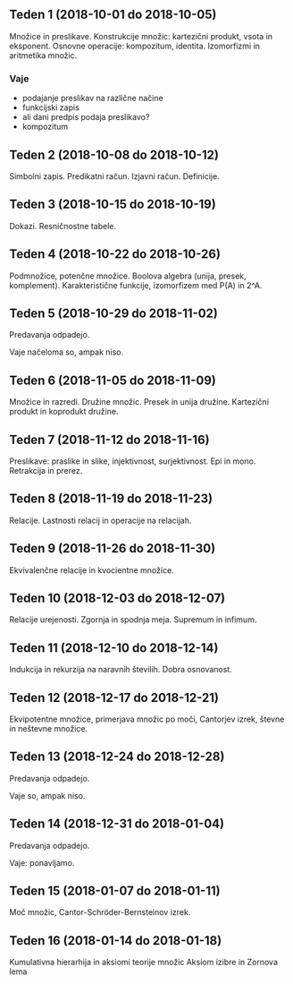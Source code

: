 ## Teden 1 (2018-10-01 do 2018-10-05)

Množice in preslikave.
Konstrukcije množic: kartezični produkt, vsota in eksponent.
Osnovne operacije: kompozitum, identita.
Izomorfizmi in aritmetika množic.

### Vaje

* podajanje preslikav na različne načine
* funkcijski zapis
* ali dani predpis podaja preslikavo?
* kompozitum

## Teden 2 (2018-10-08 do 2018-10-12)

Simbolni zapis.
Predikatni račun.
Izjavni račun.
Definicije.



## Teden 3 (2018-10-15 do 2018-10-19)

Dokazi.
Resničnostne tabele.

## Teden 4 (2018-10-22 do 2018-10-26)

Podmnožice, potenčne množice.
Boolova algebra (unija, presek, komplement).
Karakteristične funkcije, izomorfizem med P(A) in 2^A.

## Teden 5 (2018-10-29 do 2018-11-02)

Predavanja odpadejo.

Vaje načeloma so, ampak niso.

## Teden 6 (2018-11-05 do 2018-11-09)

Množice in razredi.
Družine množic.
Presek in unija družine.
Kartezični produkt in koprodukt družine.

## Teden 7 (2018-11-12 do 2018-11-16)

Preslikave: praslike in slike, injektivnost, surjektivnost.
Epi in mono. Retrakcija in prerez.

## Teden 8 (2018-11-19 do 2018-11-23)

Relacije. Lastnosti relacij in operacije na relacijah.


## Teden 9 (2018-11-26 do 2018-11-30)

Ekvivalenčne relacije in kvocientne množice.


## Teden 10 (2018-12-03 do 2018-12-07)

Relacije urejenosti.
Zgornja in spodnja meja.
Supremum in infimum.

## Teden 11 (2018-12-10 do 2018-12-14)

Indukcija in rekurzija na naravnih številih.
Dobra osnovanost.

## Teden 12 (2018-12-17 do 2018-12-21)

Ekvipotentne množice, primerjava množic po moči,
Cantorjev izrek, števne in neštevne množice.


## Teden 13 (2018-12-24 do 2018-12-28)

Predavanja odpadejo.

Vaje so, ampak niso.


## Teden 14 (2018-12-31 do 2018-01-04)

Predavanja odpadejo.

Vaje: ponavljamo.


## Teden 15 (2018-01-07 do 2018-01-11)

Moč množic, Cantor-Schröder-Bernsteinov izrek.


## Teden 16 (2018-01-14 do 2018-01-18)

Kumulativna hierarhija in aksiomi teorije množic
Aksiom izibre in Zornova lema
